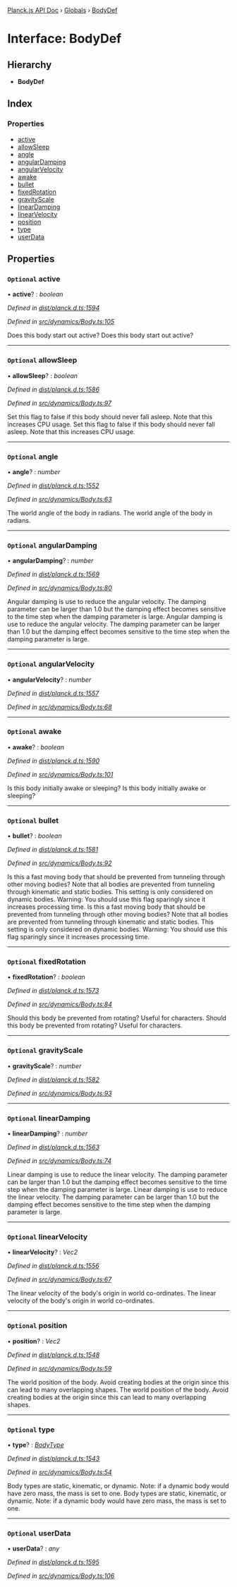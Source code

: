 [Planck.js API Doc](../README.md) › [Globals](../globals.md) › [BodyDef](bodydef.md)

# Interface: BodyDef

## Hierarchy

* **BodyDef**

## Index

### Properties

* [active](bodydef.md#optional-active)
* [allowSleep](bodydef.md#optional-allowsleep)
* [angle](bodydef.md#optional-angle)
* [angularDamping](bodydef.md#optional-angulardamping)
* [angularVelocity](bodydef.md#optional-angularvelocity)
* [awake](bodydef.md#optional-awake)
* [bullet](bodydef.md#optional-bullet)
* [fixedRotation](bodydef.md#optional-fixedrotation)
* [gravityScale](bodydef.md#optional-gravityscale)
* [linearDamping](bodydef.md#optional-lineardamping)
* [linearVelocity](bodydef.md#optional-linearvelocity)
* [position](bodydef.md#optional-position)
* [type](bodydef.md#optional-type)
* [userData](bodydef.md#optional-userdata)

## Properties

### `Optional` active

• **active**? : *boolean*

*Defined in [dist/planck.d.ts:1594](https://github.com/shakiba/planck.js/blob/3ede11b/dist/planck.d.ts#L1594)*

*Defined in [src/dynamics/Body.ts:105](https://github.com/shakiba/planck.js/blob/3ede11b/src/dynamics/Body.ts#L105)*

Does this body start out active?
Does this body start out active?

___

### `Optional` allowSleep

• **allowSleep**? : *boolean*

*Defined in [dist/planck.d.ts:1586](https://github.com/shakiba/planck.js/blob/3ede11b/dist/planck.d.ts#L1586)*

*Defined in [src/dynamics/Body.ts:97](https://github.com/shakiba/planck.js/blob/3ede11b/src/dynamics/Body.ts#L97)*

Set this flag to false if this body should never fall asleep. Note that this increases CPU usage.
Set this flag to false if this body should never fall asleep. Note that this increases CPU usage.

___

### `Optional` angle

• **angle**? : *number*

*Defined in [dist/planck.d.ts:1552](https://github.com/shakiba/planck.js/blob/3ede11b/dist/planck.d.ts#L1552)*

*Defined in [src/dynamics/Body.ts:63](https://github.com/shakiba/planck.js/blob/3ede11b/src/dynamics/Body.ts#L63)*

The world angle of the body in radians.
The world angle of the body in radians.

___

### `Optional` angularDamping

• **angularDamping**? : *number*

*Defined in [dist/planck.d.ts:1569](https://github.com/shakiba/planck.js/blob/3ede11b/dist/planck.d.ts#L1569)*

*Defined in [src/dynamics/Body.ts:80](https://github.com/shakiba/planck.js/blob/3ede11b/src/dynamics/Body.ts#L80)*

Angular damping is use to reduce the angular velocity.
The damping parameter can be larger than 1.0 but the damping effect
becomes sensitive to the time step when the damping parameter is large.
Angular damping is use to reduce the angular velocity.
The damping parameter can be larger than 1.0 but the damping effect
becomes sensitive to the time step when the damping parameter is large.

___

### `Optional` angularVelocity

• **angularVelocity**? : *number*

*Defined in [dist/planck.d.ts:1557](https://github.com/shakiba/planck.js/blob/3ede11b/dist/planck.d.ts#L1557)*

*Defined in [src/dynamics/Body.ts:68](https://github.com/shakiba/planck.js/blob/3ede11b/src/dynamics/Body.ts#L68)*

___

### `Optional` awake

• **awake**? : *boolean*

*Defined in [dist/planck.d.ts:1590](https://github.com/shakiba/planck.js/blob/3ede11b/dist/planck.d.ts#L1590)*

*Defined in [src/dynamics/Body.ts:101](https://github.com/shakiba/planck.js/blob/3ede11b/src/dynamics/Body.ts#L101)*

Is this body initially awake or sleeping?
Is this body initially awake or sleeping?

___

### `Optional` bullet

• **bullet**? : *boolean*

*Defined in [dist/planck.d.ts:1581](https://github.com/shakiba/planck.js/blob/3ede11b/dist/planck.d.ts#L1581)*

*Defined in [src/dynamics/Body.ts:92](https://github.com/shakiba/planck.js/blob/3ede11b/src/dynamics/Body.ts#L92)*

Is this a fast moving body that should be prevented from
tunneling through other moving bodies? Note that all bodies are
prevented from tunneling through kinematic and static bodies. This
setting is only considered on dynamic bodies. Warning: You should use
this flag sparingly since it increases processing time.
Is this a fast moving body that should be prevented from
tunneling through other moving bodies? Note that all bodies are
prevented from tunneling through kinematic and static bodies. This
setting is only considered on dynamic bodies. Warning: You should use
this flag sparingly since it increases processing time.

___

### `Optional` fixedRotation

• **fixedRotation**? : *boolean*

*Defined in [dist/planck.d.ts:1573](https://github.com/shakiba/planck.js/blob/3ede11b/dist/planck.d.ts#L1573)*

*Defined in [src/dynamics/Body.ts:84](https://github.com/shakiba/planck.js/blob/3ede11b/src/dynamics/Body.ts#L84)*

Should this body be prevented from rotating? Useful for characters.
Should this body be prevented from rotating? Useful for characters.

___

### `Optional` gravityScale

• **gravityScale**? : *number*

*Defined in [dist/planck.d.ts:1582](https://github.com/shakiba/planck.js/blob/3ede11b/dist/planck.d.ts#L1582)*

*Defined in [src/dynamics/Body.ts:93](https://github.com/shakiba/planck.js/blob/3ede11b/src/dynamics/Body.ts#L93)*

___

### `Optional` linearDamping

• **linearDamping**? : *number*

*Defined in [dist/planck.d.ts:1563](https://github.com/shakiba/planck.js/blob/3ede11b/dist/planck.d.ts#L1563)*

*Defined in [src/dynamics/Body.ts:74](https://github.com/shakiba/planck.js/blob/3ede11b/src/dynamics/Body.ts#L74)*

Linear damping is use to reduce the linear velocity. The
damping parameter can be larger than 1.0 but the damping effect becomes
sensitive to the time step when the damping parameter is large.
Linear damping is use to reduce the linear velocity. The
damping parameter can be larger than 1.0 but the damping effect becomes
sensitive to the time step when the damping parameter is large.

___

### `Optional` linearVelocity

• **linearVelocity**? : *Vec2*

*Defined in [dist/planck.d.ts:1556](https://github.com/shakiba/planck.js/blob/3ede11b/dist/planck.d.ts#L1556)*

*Defined in [src/dynamics/Body.ts:67](https://github.com/shakiba/planck.js/blob/3ede11b/src/dynamics/Body.ts#L67)*

The linear velocity of the body's origin in world co-ordinates.
The linear velocity of the body's origin in world co-ordinates.

___

### `Optional` position

• **position**? : *Vec2*

*Defined in [dist/planck.d.ts:1548](https://github.com/shakiba/planck.js/blob/3ede11b/dist/planck.d.ts#L1548)*

*Defined in [src/dynamics/Body.ts:59](https://github.com/shakiba/planck.js/blob/3ede11b/src/dynamics/Body.ts#L59)*

The world position of the body. Avoid creating bodies at the
origin since this can lead to many overlapping shapes.
The world position of the body. Avoid creating bodies at the
origin since this can lead to many overlapping shapes.

___

### `Optional` type

• **type**? : *[BodyType](../globals.md#bodytype)*

*Defined in [dist/planck.d.ts:1543](https://github.com/shakiba/planck.js/blob/3ede11b/dist/planck.d.ts#L1543)*

*Defined in [src/dynamics/Body.ts:54](https://github.com/shakiba/planck.js/blob/3ede11b/src/dynamics/Body.ts#L54)*

Body types are static, kinematic, or dynamic. Note: if a dynamic
body would have zero mass, the mass is set to one.
Body types are static, kinematic, or dynamic. Note: if a dynamic
body would have zero mass, the mass is set to one.

___

### `Optional` userData

• **userData**? : *any*

*Defined in [dist/planck.d.ts:1595](https://github.com/shakiba/planck.js/blob/3ede11b/dist/planck.d.ts#L1595)*

*Defined in [src/dynamics/Body.ts:106](https://github.com/shakiba/planck.js/blob/3ede11b/src/dynamics/Body.ts#L106)*
